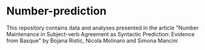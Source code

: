 # Number-prediction
This repository contains data and analyses presented in the article "Number Maintenance in Subject-verb Agreement as Syntactic Prediction: Evidence from Basque" by Bojana Ristic, Nicola Molinaro and Simona Mancini
